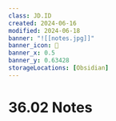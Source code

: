 ```yaml
---
class: JD.ID
created: 2024-06-16
modified: 2024-06-18
banner: "![[notes.jpg]]"
banner_icon: 📇
banner_x: 0.5
banner_y: 0.63428
storageLocations: [Obsidian]
---
```


# 36.02 Notes